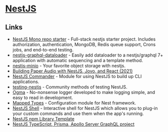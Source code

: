 # [NestJS](https://nestjs.com/)

## Links

- [NestJS Mono repo starter](https://github.com/scopsy/nestjs-monorepo-starter) - Full-stack nestjs starter project. Includes authorization, authentication, MongoDB, Redis queue support, Crons jobs, and end-to-end testing.
- [nestjs-graphql-dataloader](https://github.com/TreeMan360/nestjs-graphql-dataloader) - Easily add dataloader to a nestjs/graphql 7+ application with automatic sequencing and a template method.
- [nestjs-minio](https://github.com/rubiin/nestjs-minio) - Your favorite object storage with nestjs.
- [Building Paper Audio with NestJS, Jovo, and React (2021)](https://calvinflegal.com/2021/11/01/building-paper-audio-with-nestjs-jovo-react.html)
- [NestJS Commander](https://github.com/jmcdo29/nest-commander) - Module for using NestJS to build up CLI applications.
- [testing-nestjs](https://github.com/jmcdo29/testing-nestjs) - Community methods of testing NestJS.
- [Ogma](https://github.com/jmcdo29/ogma) - No-nonsense logger developed to make logging simple, and easy to read in development.
- [Mapped Types](https://github.com/nestjs/mapped-types) - Configuration module for Nest framework.
- [NestJS Shell](https://github.com/bmstefanski/nestjs-shell) - Interactive shell for NestJS which allows you to plug-in your custom commands and use them when the app's running.
- [NestJS npm Library Template](https://github.com/bzuker/nestjs-library-template)
- [NestJS TypeScript, Prisma, Apollo Server GraphQL project](https://github.com/MileTwo/nestjs-gql-prisma)
